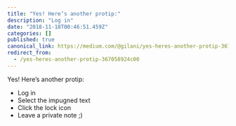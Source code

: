 ```yaml
---
title: "Yes! Here’s another protip:"
description: "Log in"
date: "2018-11-18T00:46:51.459Z"
categories: []
published: true
canonical_link: https://medium.com/@gilani/yes-heres-another-protip-367058924c00
redirect_from:
  - /yes-heres-another-protip-367058924c00
---
```


Yes! Here’s another protip:

-   Log in
-   Select the impugned text
-   Click the lock icon
-   Leave a private note ;)
